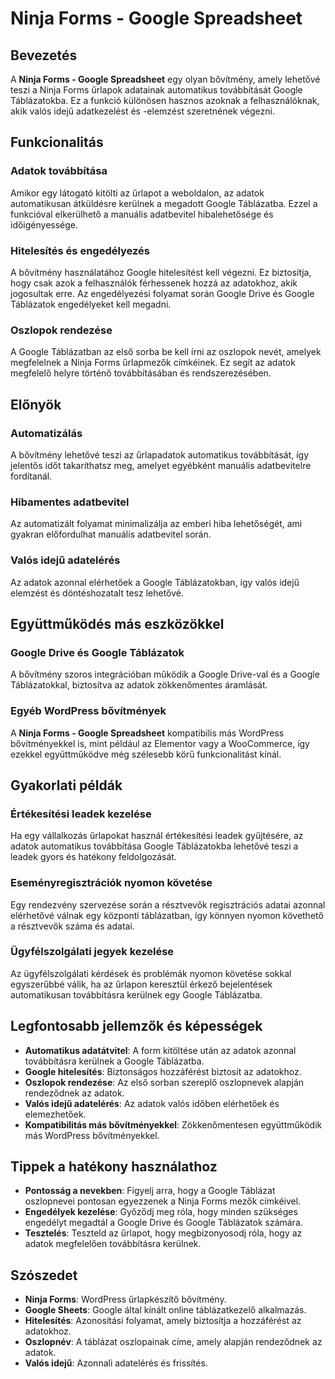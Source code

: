 # Ninja Forms - Google Spreadsheet

## Bevezetés

A **Ninja Forms - Google Spreadsheet** egy olyan bővítmény, amely lehetővé teszi a Ninja Forms űrlapok adatainak automatikus továbbítását Google Táblázatokba. Ez a funkció különösen hasznos azoknak a felhasználóknak, akik valós idejű adatkezelést és -elemzést szeretnének végezni.

## Funkcionalitás

### Adatok továbbítása

Amikor egy látogató kitölti az űrlapot a weboldalon, az adatok automatikusan átküldésre kerülnek a megadott Google Táblázatba. Ezzel a funkcióval elkerülhető a manuális adatbevitel hibalehetősége és időigényessége.

### Hitelesítés és engedélyezés

A bővítmény használatához Google hitelesítést kell végezni. Ez biztosítja, hogy csak azok a felhasználók férhessenek hozzá az adatokhoz, akik jogosultak erre. Az engedélyezési folyamat során Google Drive és Google Táblázatok engedélyeket kell megadni.

### Oszlopok rendezése

A Google Táblázatban az első sorba be kell írni az oszlopok nevét, amelyek megfelelnek a Ninja Forms űrlapmezők címkéinek. Ez segít az adatok megfelelő helyre történő továbbításában és rendszerezésében.

## Előnyök

### Automatizálás

A bővítmény lehetővé teszi az űrlapadatok automatikus továbbítását, így jelentős időt takaríthatsz meg, amelyet egyébként manuális adatbevitelre fordítanál.

### Hibamentes adatbevitel

Az automatizált folyamat minimalizálja az emberi hiba lehetőségét, ami gyakran előfordulhat manuális adatbevitel során.

### Valós idejű adatelérés

Az adatok azonnal elérhetőek a Google Táblázatokban, így valós idejű elemzést és döntéshozatalt tesz lehetővé.

## Együttműködés más eszközökkel

### Google Drive és Google Táblázatok

A bővítmény szoros integrációban működik a Google Drive-val és a Google Táblázatokkal, biztosítva az adatok zökkenőmentes áramlását.

### Egyéb WordPress bővítmények

A **Ninja Forms - Google Spreadsheet** kompatibilis más WordPress bővítményekkel is, mint például az Elementor vagy a WooCommerce, így ezekkel együttműködve még szélesebb körű funkcionalitást kínál.

## Gyakorlati példák

### Értékesítési leadek kezelése

Ha egy vállalkozás űrlapokat használ értékesítési leadek gyűjtésére, az adatok automatikus továbbítása Google Táblázatokba lehetővé teszi a leadek gyors és hatékony feldolgozását.

### Eseményregisztrációk nyomon követése

Egy rendezvény szervezése során a résztvevők regisztrációs adatai azonnal elérhetővé válnak egy központi táblázatban, így könnyen nyomon követhető a résztvevők száma és adatai.

### Ügyfélszolgálati jegyek kezelése

Az ügyfélszolgálati kérdések és problémák nyomon követése sokkal egyszerűbbé válik, ha az űrlapon keresztül érkező bejelentések automatikusan továbbításra kerülnek egy Google Táblázatba.

## Legfontosabb jellemzők és képességek

- **Automatikus adatátvitel**: A form kitöltése után az adatok azonnal továbbításra kerülnek a Google Táblázatba.
- **Google hitelesítés**: Biztonságos hozzáférést biztosít az adatokhoz.
- **Oszlopok rendezése**: Az első sorban szereplő oszlopnevek alapján rendeződnek az adatok.
- **Valós idejű adatelérés**: Az adatok valós időben elérhetőek és elemezhetőek.
- **Kompatibilitás más bővítményekkel**: Zökkenőmentesen együttműködik más WordPress bővítményekkel.

## Tippek a hatékony használathoz

- **Pontosság a nevekben**: Figyelj arra, hogy a Google Táblázat oszlopnevei pontosan egyezzenek a Ninja Forms mezők címkéivel.
- **Engedélyek kezelése**: Győződj meg róla, hogy minden szükséges engedélyt megadtál a Google Drive és Google Táblázatok számára.
- **Tesztelés**: Teszteld az űrlapot, hogy megbizonyosodj róla, hogy az adatok megfelelően továbbításra kerülnek.

## Szószedet

- **Ninja Forms**: WordPress űrlapkészítő bővítmény.
- **Google Sheets**: Google által kínált online táblázatkezelő alkalmazás.
- **Hitelesítés**: Azonosítási folyamat, amely biztosítja a hozzáférést az adatokhoz.
- **Oszlopnév**: A táblázat oszlopainak címe, amely alapján rendeződnek az adatok.
- **Valós idejű**: Azonnali adatelérés és frissítés.